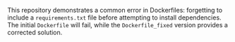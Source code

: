 This repository demonstrates a common error in Dockerfiles: forgetting to include a `requirements.txt` file before attempting to install dependencies. The initial `Dockerfile` will fail, while the `Dockerfile_fixed` version provides a corrected solution.
